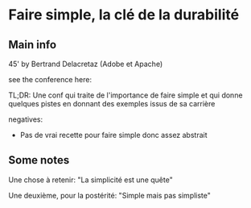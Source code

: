 # Faire simple, la clé de la durabilité

## Main info
45' by Bertrand Delacretaz (Adobe et Apache)

see the conference here:

TL;DR: 
Une conf qui traite de l'importance de faire simple et qui donne quelques pistes en donnant des exemples issus de sa carrière

negatives:
- Pas de vrai recette pour faire simple donc assez abstrait

## Some notes

Une chose à retenir: "La simplicité est une quête"

Une deuxième, pour la postérité: "Simple mais pas simpliste"
